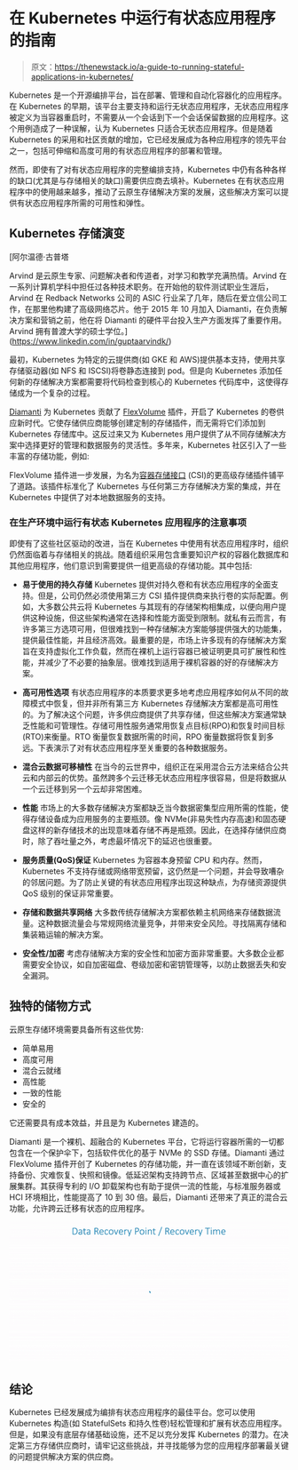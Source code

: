 # 在 Kubernetes 中运行有状态应用程序的指南

> 原文：<https://thenewstack.io/a-guide-to-running-stateful-applications-in-kubernetes/>

Kubernetes 是一个开源编排平台，旨在部署、管理和自动化容器化的应用程序。在 Kubernetes 的早期，该平台主要支持和运行无状态应用程序，无状态应用程序被定义为当容器重启时，不需要从一个会话到下一个会话保留数据的应用程序。这个用例造成了一种误解，认为 Kubernetes 只适合无状态应用程序。但是随着 Kubernetes 的采用和社区贡献的增加，它已经发展成为各种应用程序的领先平台之一，包括可伸缩和高度可用的有状态应用程序的部署和管理。

然而，即使有了对有状态应用程序的完整编排支持，Kubernetes 中仍有各种各样的缺口(尤其是与存储相关的缺口)需要供应商去填补。Kubernetes 在有状态应用程序中的使用越来越多，推动了云原生存储解决方案的发展，这些解决方案可以提供有状态应用程序所需的可用性和弹性。

## Kubernetes 存储演变

 [阿尔温德·古普塔

Arvind 是云原生专家、问题解决者和传道者，对学习和教学充满热情。Arvind 在一系列计算机学科中担任过各种技术职务。在开始他的软件测试职业生涯后，Arvind 在 Redback Networks 公司的 ASIC 行业呆了几年，随后在爱立信公司工作，在那里他构建了高级网络芯片。他于 2015 年 10 月加入 Diamanti，在负责解决方案和营销之前，他在将 Diamanti 的硬件平台投入生产方面发挥了重要作用。Arvind 拥有普渡大学的硕士学位。](https://www.linkedin.com/in/guptaarvindk/) 

最初，Kubernetes 为特定的云提供商(如 GKE 和 AWS)提供基本支持，使用共享存储驱动器(如 NFS 和 ISCSI)将卷静态连接到 pod。但是向 Kubernetes 添加任何新的存储解决方案都需要将代码检查到核心的 Kubernetes 代码库中，这使得存储成为一个复杂的过程。

[Diamanti](https://diamanti.com/) 为 Kubernetes 贡献了 [FlexVolume](https://kubernetes.io/docs/concepts/storage/volumes/#flexVolume) 插件，开启了 Kubernetes 的卷供应新时代。它使存储供应商能够创建定制的存储插件，而无需将它们添加到 Kubernetes 存储库中。这反过来又为 Kubernetes 用户提供了从不同存储解决方案中选择更好的管理和数据服务的灵活性。多年来，Kubernetes 社区引入了一些丰富的存储功能，例如:

FlexVolume 插件进一步发展，为名为[容器存储接口](https://kubernetes.io/blog/2019/01/15/container-storage-interface-ga/) (CSI)的更高级存储插件铺平了道路。该插件标准化了 Kubernetes 与任何第三方存储解决方案的集成，并在 Kubernetes 中提供了对本地数据服务的支持。

### 在生产环境中运行有状态 Kubernetes 应用程序的注意事项

即使有了这些社区驱动的改进，当在 Kubernetes 中使用有状态应用程序时，组织仍然面临着与存储相关的挑战。随着组织采用包含重要知识产权的容器化数据库和其他应用程序，他们意识到需要提供一组更高级的存储功能。其中包括:

*   **易于使用的持久存储**
    Kubernetes 提供对持久卷和有状态应用程序的全面支持。但是，公司仍然必须使用第三方 CSI 插件提供商来执行卷的实际配置。例如，大多数公共云将 Kubernetes 与其现有的存储架构相集成，以便向用户提供这种设施，但这些架构通常在选择和性能方面受到限制。就私有云而言，有许多第三方选项可用，但很难找到一种存储解决方案能够提供强大的功能集，提供最佳性能，并且经济高效。最重要的是，市场上许多现有的存储解决方案旨在支持虚拟化工作负载，然而在裸机上运行容器已被证明更具可扩展性和性能，并减少了不必要的抽象层。很难找到适用于裸机容器的好的存储解决方案。
*   **高可用性选项**
    有状态应用程序的本质要求更多地考虑应用程序如何从不同的故障模式中恢复，但并非所有第三方 Kubernetes 存储解决方案都是高可用性的。为了解决这个问题，许多供应商提供了共享存储，但这些解决方案通常缺乏性能和可管理性。存储可用性服务通常用恢复点目标(RPO)和恢复时间目标(RTO)来衡量。RTO 衡量恢复数据所需的时间，RPO 衡量数据将恢复到多远。下表演示了对有状态应用程序至关重要的各种数据服务。

*   **混合云数据可移植性**
    在当今的云世界中，组织正在采用混合云方法来结合公共云和内部云的优势。虽然跨多个云迁移无状态应用程序很容易，但是将数据从一个云迁移到另一个云却非常困难。
*   **性能**
    市场上的大多数存储解决方案都缺乏当今数据密集型应用所需的性能，使得存储设备成为应用服务的主要瓶颈。像 NVMe(非易失性内存高速)和固态硬盘这样的新存储技术的出现意味着存储不再是瓶颈。因此，在选择存储供应商时，除了吞吐量之外，考虑最坏情况下的延迟也很重要。
*   **服务质量(QoS)保证**
    Kubernetes 为容器本身预留 CPU 和内存。然而，Kubernetes 不支持存储或网络带宽预留，这仍然是一个问题，并会导致嘈杂的邻居问题。为了防止关键的有状态应用程序出现这种缺点，为存储资源提供 QoS 级别的保证非常重要。
*   **存储和数据共享网络**
    大多数传统存储解决方案都依赖主机网络来存储数据流量。这种数据流量会与常规网络流量竞争，并带来安全风险。寻找隔离存储和集装箱运输的解决方案。
*   **安全性/加密**
    考虑存储解决方案的安全性和加密方面非常重要。大多数企业都需要安全协议，如自加密磁盘、卷级加密和密钥管理等，以防止数据丢失和安全漏洞。

## 独特的储物方式

云原生存储环境需要具备所有这些优势:

*   简单易用
*   高度可用
*   混合云就绪
*   高性能
*   一致的性能
*   安全的

它还需要具有成本效益，并且是为 Kubernetes 建造的。

Diamanti 是一个裸机、超融合的 Kubernetes 平台，它将运行容器所需的一切都包含在一个保护伞下，包括软件优化的基于 NVMe 的 SSD 存储。Diamanti 通过 FlexVolume 插件开创了 Kubernetes 的存储功能，并一直在该领域不断创新，支持备份、灾难恢复、快照和镜像。低延迟架构支持跨节点、区域甚至数据中心的扩展集群。其获得专利的 I/O 卸载架构也有助于提供一流的性能，与标准服务器或 HCI 环境相比，性能提高了 10 到 30 倍。最后，Diamanti 还带来了真正的混合云功能，允许跨云迁移有状态的应用程序。

[![](img/6578f7216c2aa2f5d45286d6d634d3d0.png)](https://cdn.thenewstack.io/media/2020/04/fed6c755-rpo-rto-large.gif)

## 结论

Kubernetes 已经发展成为编排有状态应用程序的最佳平台。您可以使用 Kubernetes 构造(如 StatefulSets 和持久性卷)轻松管理和扩展有状态应用程序。但是，如果没有底层存储基础设施，还不足以充分发挥 Kubernetes 的潜力。在决定第三方存储供应商时，请牢记这些挑战，并寻找能够为您的应用程序部署最关键的问题提供解决方案的供应商。

<svg xmlns:xlink="http://www.w3.org/1999/xlink" viewBox="0 0 68 31" version="1.1"><title>Group</title> <desc>Created with Sketch.</desc></svg>